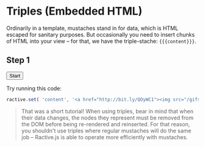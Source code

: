 # Triples (Embedded HTML)

Ordinarily in a template, mustaches stand in for data, which is HTML escaped for sanitary purposes. But occasionally you need to insert chunks of HTML into your view – for that, we have the triple-stache: `{{{content}}}`.

## Step 1
<div class="tutorial">
  <button data-run="true" data-tutorial="N4IgFiBcoE5SBTAJgcwSAvgGhAF3gDxICWAbgATFIC8AOngIYxq70B8BA9CaW7QHYCCAZwDGMYgAdclGvVwIAtpIA2DBfXK4AnpIR08CAB65OMBqNxkE7AbVwFJbACphiwyh4bl+AexiKDCrkigCuwrgWYAiQ5MDAor78CskYGFxOdg5OAIL8SFpuHu7k3rgSqggh4ZGi0bHxCUkpuGnpnJn8XGIVuGwgOMLwpEzk5pbW5NQ+CADu5ABKFlakCAAUwFmRzAi4sQDkAMTbLPtYW0qq6jHkRwrKagpnWUjqDA0C5F-kickIyQcROUkig2ABlSS+GS4aLkEgAM3hCBg-1ECAA-N1gfxQftPuQMAIMABKADcmCAA">Start</button>
</div>

Try running this code:

```js
ractive.set( 'content', '<a href="http://bit.ly/QOyWC1"><img src="/gifs/image.gif"/></a>' );
```

> That was a short tutorial! When using triples, bear in mind that when their data changes, the nodes they represent must be removed from the DOM before being re-rendered and reinserted. For that reason, you shouldn't use triples where regular mustaches will do the same job – Ractive.js is able to operate more efficiently with mustaches.
